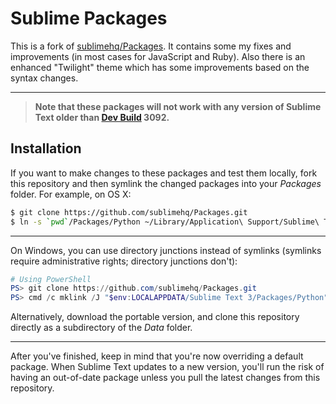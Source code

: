 # Sublime Packages

This is a fork of [sublimehq/Packages](https://github.com/sublimehq/Packages).
It contains some my fixes and improvements (in most cases for JavaScript and Ruby).
Also there is an enhanced "Twilight" theme which has some improvements based on the syntax changes.

---

> **Note that these packages will not work with any version of Sublime Text older than [Dev Build](http://sublimetext.com/3dev) 3092.**

## Installation

If you want to make changes to these packages and test them locally, fork this repository and then symlink the changed packages into your *Packages* folder. For example, on OS X:

```bash
$ git clone https://github.com/sublimehq/Packages.git
$ ln -s `pwd`/Packages/Python ~/Library/Application\ Support/Sublime\ Text\ 3/Packages/Python
```

---

On Windows, you can use directory junctions instead of symlinks (symlinks require administrative rights; directory junctions don't):

```powershell
# Using PowerShell
PS> git clone https://github.com/sublimehq/Packages.git
PS> cmd /c mklink /J "$env:LOCALAPPDATA/Sublime Text 3/Packages/Python" (convert-path ./Packages/Python)
```

Alternatively, download the portable version, and clone this repository directly as a subdirectory of the *Data* folder.

---

After you've finished, keep in mind that you're now overriding a default package. When Sublime Text updates to a new version, you'll run the risk of having an out-of-date package unless you pull the latest changes from this repository.
